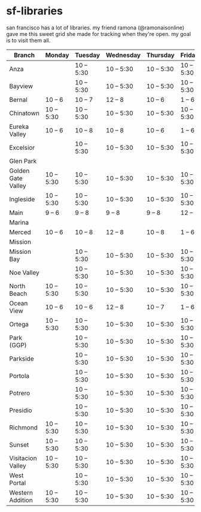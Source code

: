 # sf-libraries

san francisco has a lot of libraries. my friend ramona (@ramonaisonline) gave me this sweet grid she made for tracking when they're open.
my goal is to visit them all.

| Branch             | Monday    | Tuesday   | Wednesday | Thursday  | Friday    | Saturday  | Sunday | Visited? |
| ------------------ | --------- | --------- | --------- | --------- | --------- | --------- | ------ | -------- |
| Anza               |           | 10 – 5:30 | 10 – 5:30 | 10 – 5:30 | 10 – 5:30 | 10 – 5:30 |        |          |
| Bayview            |           | 10 – 5:30 | 10 – 5:30 | 10 – 5:30 | 10 – 5:30 | 10 – 5:30 |        |          |
| Bernal             | 10 – 6    | 10 – 7    | 12 – 8    | 10 – 6    | 1 – 6     | 10 – 6    | 1 – 5  |          |
| Chinatown          | 10 – 5:30 | 10 – 5:30 | 10 – 5:30 | 10 – 5:30 | 10 – 5:30 |           |        |          |
| Eureka Valley      | 10 – 6    | 10 – 8    | 10 – 8    | 10 – 6    | 1 – 6     | 10 – 6    | 1 – 5  | X        |
| Excelsior          |           | 10 – 5:30 | 10 – 5:30 | 10 – 5:30 | 10 – 5:30 | 10 – 5:30 |        |          |
| Glen Park          |           |           |           |           |           |           |        |          |
| Golden Gate Valley | 10 – 5:30 | 10 – 5:30 | 10 – 5:30 | 10 – 5:30 | 10 – 5:30 |           |        |          |
| Ingleside          | 10 – 5:30 | 10 – 5:30 | 10 – 5:30 | 10 – 5:30 | 10 – 5:30 |           |        |          |
| Main               | 9 – 6     | 9 – 8     | 9 – 8     | 9 – 8     | 12 – 6    | 10 – 6    | 12 – 6 | X        |
| Marina             |           |           |           |           |           | 10 – 6    | 1 – 5  | X        |
| Merced             | 10 – 6    | 10 – 8    | 12 – 8    | 10 – 8    | 1 – 6     | 10 – 6    | 1 – 5  |          |
| Mission            |           |           |           |           |           |           |        |          |
| Mission Bay        |           | 10 – 5:30 | 10 – 5:30 | 10 – 5:30 | 10 – 5:30 | 10 – 5:30 |        |          |
| Noe Valley         |           | 10 – 5:30 | 10 – 5:30 | 10 – 5:30 | 10 – 5:30 | 10 – 5:30 |        |          |
| North Beach        | 10 – 5:30 | 10 – 5:30 | 10 – 5:30 | 10 – 5:30 | 10 – 5:30 |           |        |          |
| Ocean View         | 10 – 6    | 10 – 6    | 12 – 8    | 10 – 7    | 1 – 6     | 10 – 6    | 1 – 5  |          |
| Ortega             | 10 – 5:30 | 10 – 5:30 | 10 – 5:30 | 10 – 5:30 | 10 – 5:30 |           |        |          |
| Park (GGP)         |           | 10 – 5:30 | 10 – 5:30 | 10 – 5:30 | 10 – 5:30 | 10 – 5:30 |        |          |
| Parkside           |           | 10 – 5:30 | 10 – 5:30 | 10 – 5:30 | 10 – 5:30 | 10 – 5:30 |        |          |
| Portola            |           | 10 – 5:30 | 10 – 5:30 | 10 – 5:30 | 10 – 5:30 | 10 – 5:30 |        |          |
| Potrero            |           | 10 – 5:30 | 10 – 5:30 | 10 – 5:30 | 10 – 5:30 | 10 – 5:30 |        |          |
| Presidio           |           | 10 – 5:30 | 10 – 5:30 | 10 – 5:30 | 10 – 5:30 | 10 – 5:30 |        |          |
| Richmond           | 10 – 5:30 | 10 – 5:30 | 10 – 5:30 | 10 – 5:30 | 10 – 5:30 |           |        |          |
| Sunset             | 10 – 5:30 | 10 – 5:30 | 10 – 5:30 | 10 – 5:30 | 10 – 5:30 |           |        |          |
| Visitacion Valley  | 10 – 5:30 | 10 – 5:30 | 10 – 5:30 | 10 – 5:30 | 10 – 5:30 |           |        |          |
| West Portal        |           | 10 – 5:30 | 10 – 5:30 | 10 – 5:30 | 10 – 5:30 | 10 – 5:30 |        |          |
| Western Addition   | 10 – 5:30 | 10 – 5:30 | 10 – 5:30 | 10 – 5:30 | 10 – 5:30 |           |        |          |
